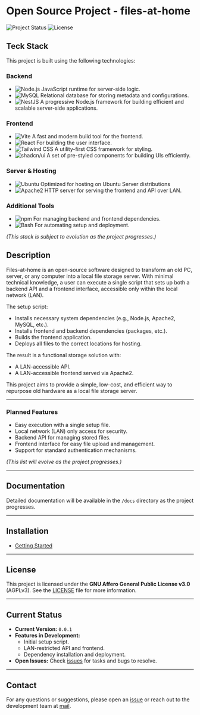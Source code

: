 # Open Source Project - files-at-home

![Project Status](https://img.shields.io/badge/status-in%20development-yellow) ![License](https://img.shields.io/badge/license-AGPLv3-blue)

## Teck Stack

This project is built using the following technologies:

### Backend

- ![Node.js](https://img.shields.io/badge/Node.js-339933?style=for-the-badge&logo=node.js&logoColor=white)
  JavaScript runtime for server-side logic.
- ![MySQL](https://img.shields.io/badge/MySQL-4479A1?style=for-the-badge&logo=mysql&logoColor=white)
  Relational database for storing metadata and configurations.
- ![NestJS](https://img.shields.io/badge/NestJS-E0234E?style=for-the-badge&logo=nestjs&logoColor=white)
  A progressive Node.js framework for building efficient and scalable server-side applications.

### Frontend

- ![Vite](https://img.shields.io/badge/Vite-646CFF?style=for-the-badge&logo=vite&logoColor=white)
  A fast and modern build tool for the frontend.
- ![React](https://img.shields.io/badge/React-61DAFB?style=for-the-badge&logo=react&logoColor=black)
  For building the user interface.
- ![Tailwind CSS](https://img.shields.io/badge/Tailwind_CSS-06B6D4?style=for-the-badge&logo=tailwindcss&logoColor=white)
  A utility-first CSS framework for styling.
- ![shadcn/ui](https://img.shields.io/badge/shadcn/ui-111827?style=for-the-badge&logo=shadcn&logoColor=white)
  A set of pre-styled components for building UIs efficiently.

### Server & Hosting

- ![Ubuntu](https://img.shields.io/badge/Ubuntu-E95420?style=for-the-badge&logo=ubuntu&logoColor=white)
  Optimized for hosting on Ubuntu Server distributions
- ![Apache2](https://img.shields.io/badge/Apache2-D22128?style=for-the-badge&logo=apache&logoColor=white)
  HTTP server for serving the frontend and API over LAN.

### Additional Tools

- ![npm](https://img.shields.io/badge/npm-CB3837?style=for-the-badge&logo=npm&logoColor=white)
  For managing backend and frontend dependencies.
- ![Bash](https://img.shields.io/badge/Bash-4EAA25?style=for-the-badge&logo=gnu-bash&logoColor=white)
  For automating setup and deployment.
  
*(This stack is subject to evolution as the project progresses.)*

## Description

Files-at-home is an open-source software designed to transform an old PC, server, or any computer into a local file storage server. With minimal technical knowledge, a user can execute a single script that sets up both a backend API and a frontend interface, accessible only within the local network (LAN).

The setup script:
- Installs necessary system dependencies (e.g., Node.js, Apache2, MySQL, etc.).
- Installs frontend and backend dependencies (packages, etc.).
- Builds the frontend application.
- Deploys all files to the correct locations for hosting.

The result is a functional storage solution with:
- A LAN-accessible API.
- A LAN-accessible frontend served via Apache2.

This project aims to provide a simple, low-cost, and efficient way to repurpose old hardware as a local file storage server.

---

### Planned Features

- Easy execution with a single setup file.
- Local network (LAN) only access for security.
- Backend API for managing stored files.
- Frontend interface for easy file upload and management.
- Support for standard authentication mechanisms.

*(This list will evolve as the project progresses.)*

---

## Documentation

Detailed documentation will be available in the `/docs` directory as the project progresses.

---

## Installation

- [Getting Started](docs/setup-guide.md)

---

## License

This project is licensed under the **GNU Affero General Public License v3.0** (AGPLv3). See the [LICENSE](LICENSE) file for more information.

---

## Current Status

- **Current Version:** `0.0.1`
- **Features in Development:**
  - Initial setup script.
  - LAN-restricted API and frontend.
  - Dependency installation and deployment.
- **Open Issues:** Check [issues](./issues) for tasks and bugs to resolve.

---

## Contact

For any questions or suggestions, please open an [issue](./issues) or reach out to the development team at [mail](mailto:noehuart.pro@gmail.com).
